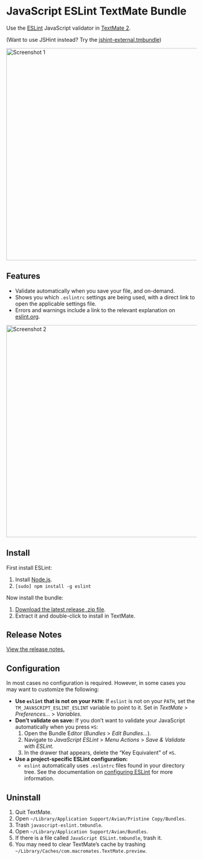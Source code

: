 # JavaScript ESLint TextMate Bundle

Use the [ESLint](http://eslint.org/) JavaScript validator in [TextMate 2](https://github.com/textmate/textmate).

(Want to use JSHint instead? Try the [jshint-external.tmbundle](https://github.com/natesilva/jshint-external.tmbundle))

<img src="http://natesilva.github.io/javascript-eslint.tmbundle/images/no-errors-1.1.0.png" width="560" style="width:560px;" alt="Screenshot 1">

## Features

* Validate automatically when you save your file, and on-demand.
* Shows you which `.eslintrc` settings are being used, with a direct link to open the applicable settings file.
* Errors and warnings include a link to the relevant explanation on [eslint.org](http://eslint.org/).

<img src="http://natesilva.github.io/javascript-eslint.tmbundle/images/with-errors-1.1.0.png" width="560" style="width:560px;" alt="Screenshot 2">

## Install

First install ESLint:

1. Install [Node.js](http://nodejs.org/).
2. `[sudo] npm install -g eslint`

Now install the bundle:

1. [Download the latest release .zip file](https://github.com/natesilva/javascript-eslint.tmbundle/releases/latest).
2. Extract it and double-click to install in TextMate.

## Release Notes

<a href="https://github.com/natesilva/javascript-eslint.tmbundle/releases">View the release notes.</a>

## Configuration

In most cases no configuration is required. However, in some cases you may want to customize the following:

* **Use `eslint` that is not on your `PATH`:** If `eslint` is not on your `PATH`, set the `TM_JAVASCRIPT_ESLINT_ESLINT` variable to point to it. Set in *TextMate* > *Preferences…* > *Variables*.
* **Don’t validate on save:** If you don’t want to validate your JavaScript automatically when you press `⌘S`:
    1. Open the Bundle Editor (*Bundles* > *Edit Bundles…*).
    2. Navigate to *JavaScript ESLint* > *Menu Actions* > *Save & Validate with ESLint*.
    3. In the drawer that appears, delete the “Key Equivalent” of `⌘S`.
* **Use a project-specific ESLint configuration:**
    * `eslint` automatically uses `.eslintrc` files found in your directory tree. See the documentation on [configuring ESLint](http://eslint.org/docs/user-guide/configuring) for more information.
    
## Uninstall

1. Quit TextMate.
2. Open `~/Library/Application Support/Avian/Pristine Copy/Bundles`.
3. Trash `javascript-eslint.tmbundle`.
4. Open `~/Library/Application Support/Avian/Bundles`.
5. If there is a file called `JavaScript ESLint.tmbundle`, trash it.
6. You may need to clear TextMate’s cache by trashing `~/Library/Caches/com.macromates.TextMate.preview`.
